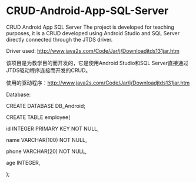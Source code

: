 # CRUD-Android-App-SQL-Server

CRUD Android App SQL Server
The project is developed for teaching purposes, it is a CRUD developed using Android Studio and SQL Server directly connected through the JTDS driver.

Driver used: http://www.java2s.com/Code/Jar/j/Downloadjtds131jar.htm

该项目是为教学目的而开发的，它是使用Android Studio和SQL Server直接通过JTDS驱动程序连接而开发的CRUD。

使用的驱动程序：http://www.java2s.com/Code/Jar/j/Downloadjtds131jar.htm

Database:

CREATE DATABASE DB_Android;

CREATE TABLE employee(

id INTEGER PRIMARY KEY NOT NULL,

name VARCHAR(100) NOT NULL,

phone VARCHAR(20) NOT NULL,

age INTEGER,

);
